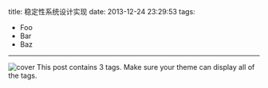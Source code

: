 title: 稳定性系统设计实现
date: 2013-12-24 23:29:53
tags:
- Foo
- Bar
- Baz
---
![cover](https://source.unsplash.com/random/900x300?sky)
This post contains 3 tags. Make sure your theme can display all of the tags.
